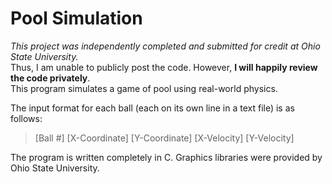 # Pool Simulation
*This project was independently completed and submitted for credit at Ohio State University.*   
Thus, I am unable to publicly post the code. However, **I will happily review the code privately**.  
This program simulates a game of pool using real-world physics.  

The input format for each ball (each on its own line in a text file) is as follows:  
> [Ball #]  [X-Coordinate]  [Y-Coordinate]  [X-Velocity]  [Y-Velocity]  

The program is written completely in C. Graphics libraries were provided by Ohio State University.   

